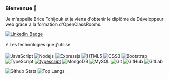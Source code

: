 ### Bienvenue 👋

<!--
**Brissok/Brissok** is a ✨ _special_ ✨ repository because its `README.md` (this file) appears on your GitHub profile.

Here are some ideas to get you started:

- 🔭 I’m currently working on ...
- 🌱 I’m currently learning ...
- 👯 I’m looking to collaborate on ...
- 🤔 I’m looking for help with ...
- 💬 Ask me about ...
- 📫 How to reach me: ...
- 😄 Pronouns: ...
- ⚡ Fun fact: ...
-->

Je m'appelle Brice Tchijouk et je viens d'obtenir le diplôme de Développeur web grâce à la formation d'OpenClassRooms.

[![Linkedin Badge](https://img.shields.io/badge/-bricetchijouk-blue?style=flat-square&logo=Linkedin&logoColor=white&link=https://www.linkedin.com/in/brice-t/)](https://www.linkedin.com/in/brice-t/)

⚡ Les technologies que j'utilise


![JavaScript](https://img.shields.io/badge/-JavaScript-black?style=flat-square&logo=javascript)
![Nodejs](https://img.shields.io/badge/-Nodejs-black?style=flat-square&logo=Node.js)
![Expressjs](https://img.shields.io/badge/-Expressjs-black?style=flat-square&logo=Express.js)
![HTML5](https://img.shields.io/badge/-HTML5-E34F26?style=flat-square&logo=html5&logoColor=white)
![CSS3](https://img.shields.io/badge/-CSS3-1572B6?style=flat-square&logo=css3)
![Bootstrap](https://img.shields.io/badge/-Bootstrap-563D7C?style=flat-square&logo=bootstrap)
![TypeScript](https://img.shields.io/badge/-TypeScript-007ACC?style=flat-square&logo=typescript)
    <a href="https://github.com/Brissok?tab=repositories&q=&type=&language=typescript&sort=" target="_blank"><img alt="typescript" src="https://img.shields.io/badge/-TypeScript-007ACC?style=flat-square&logo=typescript"></a>
![MongoDB](https://img.shields.io/badge/-MongoDB-black?style=flat-square&logo=mongodb)
![MySQL](https://img.shields.io/badge/-MySQL-black?style=flat-square&logo=mysql)
![Git](https://img.shields.io/badge/-Git-black?style=flat-square&logo=git)
![GitHub](https://img.shields.io/badge/-GitHub-181717?style=flat-square&logo=github)
![GitLab](https://img.shields.io/badge/-GitLab-FCA121?style=flat-square&logo=gitlab)

![Github Stats](https://github-readme-stats.vercel.app/api?username=brissok&count_private=true&show_icons=true&include_all_commits=true)
![Top Langs](https://github-readme-stats.vercel.app/api/top-langs/?username=brissok&hide=TeX&layout=compact)
